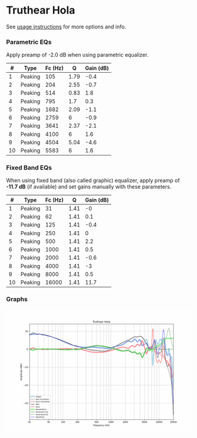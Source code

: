 # Truthear Hola
See [usage instructions](https://github.com/jaakkopasanen/AutoEq#usage) for more options and info.

### Parametric EQs
Apply preamp of -2.0 dB when using parametric equalizer.

|   # | Type    |   Fc (Hz) |    Q |   Gain (dB) |
|-----|---------|-----------|------|-------------|
|   1 | Peaking |       105 | 1.79 |        -0.4 |
|   2 | Peaking |       204 | 2.55 |        -0.7 |
|   3 | Peaking |       514 | 0.83 |         1.8 |
|   4 | Peaking |       795 | 1.7  |         0.3 |
|   5 | Peaking |      1682 | 2.09 |        -1.1 |
|   6 | Peaking |      2759 | 6    |        -0.9 |
|   7 | Peaking |      3641 | 2.37 |        -2.1 |
|   8 | Peaking |      4100 | 6    |         1.6 |
|   9 | Peaking |      4504 | 5.04 |        -4.6 |
|  10 | Peaking |      5583 | 6    |         1.6 |

### Fixed Band EQs
When using fixed band (also called graphic) equalizer, apply preamp of **-11.7 dB** (if available) and set gains manually with these parameters.

|   # | Type    |   Fc (Hz) |    Q |   Gain (dB) |
|-----|---------|-----------|------|-------------|
|   1 | Peaking |        31 | 1.41 |        -0   |
|   2 | Peaking |        62 | 1.41 |         0.1 |
|   3 | Peaking |       125 | 1.41 |        -0.4 |
|   4 | Peaking |       250 | 1.41 |         0   |
|   5 | Peaking |       500 | 1.41 |         2.2 |
|   6 | Peaking |      1000 | 1.41 |         0.5 |
|   7 | Peaking |      2000 | 1.41 |        -0.6 |
|   8 | Peaking |      4000 | 1.41 |        -3   |
|   9 | Peaking |      8000 | 1.41 |         0.5 |
|  10 | Peaking |     16000 | 1.41 |        11.7 |

### Graphs
![](./Truthear%20Hola.png)
